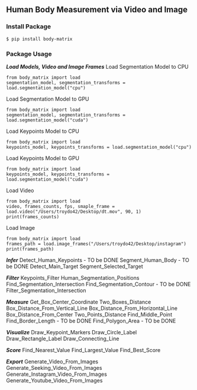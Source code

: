 ## Human Body Measurement via Video and Image
### Install Package
```
$ pip install body-matrix
```

### Package Usage

***Load Models, Video and Image Frames***
Load Segmentation Model to CPU
```
from body_matrix import load
segmentation_model, segmentation_transforms = load.segmentation_model("cpu")
```

Load Segmentation Model to GPU
```
from body_matrix import load
segmentation_model, segmentation_transforms = load.segmentation_model("cuda")
```

Load Keypoints Model to CPU
```
from body_matrix import load
keypoints_model, keypoints_transforms = load.segmentation_model("cpu")
```

Load Keypoints Model to GPU
```
from body_matrix import load
keypoints_model, keypoints_transforms = load.segmentation_model("cuda")
```

Load Video
```
from body_matrix import load
video, frames_counts, fps, smaple_frame = load.video("/Users/troydo42/Desktop/dt.mov", 90, 1)
print(frames_counts)
```

Load Image
```
from body_matrix import load
frames_path = load.image_frames("/Users/troydo42/Desktop/instagram")
print(frames_path)
```

***Infer***
Detect_Human_Keypoints - TO be DONE
Segment_Human_Body - TO be DONE
Detect_Main_Target
Segment_Selected_Target


***Filter***
Keypoints_Filter
Human_Segmentation_Positions
Find_Segmentation_Intersection
Find_Segmentation_Contour - TO be DONE
Filter_Segmentation_Intersection

***Measure***
Get_Box_Center_Coordinate
Two_Boxes_Distance
Box_Distance_From_Vertical_Line
Box_Distance_From_Horizontal_Line
Box_Distance_From_Center
Two_Points_Distance
Find_Middle_Point
Find_Border_Length - TO be DONE
Find_Polygon_Area - TO be DONE

***Visualize***
Draw_Keypoint_Markers
Draw_Circle_Label
Draw_Rectangle_Label
Draw_Connecting_Line

***Score***
Find_Nearest_Value
Find_Largest_Value
Find_Best_Score

***Export***
Generate_Video_From_Images
Generate_Seeking_Video_From_Images
Generate_Instagram_Video_From_Images
Generate_Youtube_Video_From_Images
